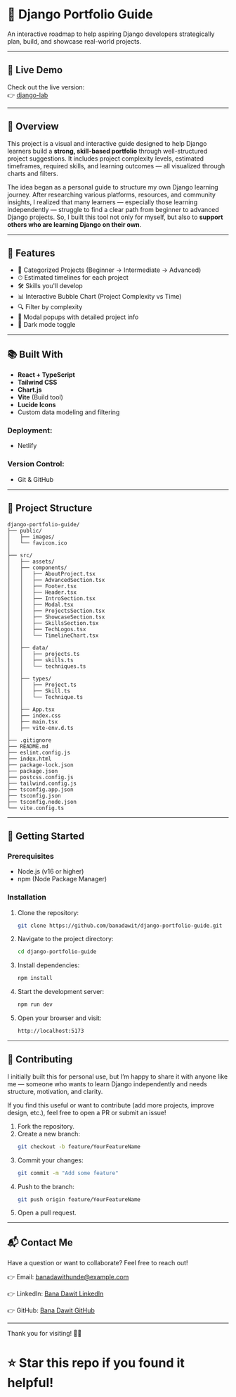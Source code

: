 # 🧩 Django Portfolio Guide

An interactive roadmap to help aspiring Django developers strategically plan, build, and showcase real-world projects.


---

## 🚀 Live Demo

Check out the live version:  
👉 [django-lab](https://django-lab.netlify.app/)

---

## 📌 Overview

This project is a visual and interactive guide designed to help Django learners build a **strong, skill-based portfolio** through well-structured project suggestions. It includes project complexity levels, estimated timeframes, required skills, and learning outcomes — all visualized through charts and filters.

The idea began as a personal guide to structure my own Django learning journey. After researching various platforms, resources, and community insights, I realized that many learners — especially those learning independently — struggle to find a clear path from beginner to advanced Django projects. So, I built this tool not only for myself, but also to **support others who are learning Django on their own**.

---

## 🎯 Features

- 🧠 Categorized Projects (Beginner → Intermediate → Advanced)
- ⏱ Estimated timelines for each project
- 🛠 Skills you'll develop
- 📊 Interactive Bubble Chart (Project Complexity vs Time)
- 🔍 Filter by complexity
- 🔐 Modal popups with detailed project info
- 🌙 Dark mode toggle

---

## 📚 Built With

- **React + TypeScript**
- **Tailwind CSS**
- **Chart.js**
- **Vite** (Build tool)
- **Lucide Icons**
- Custom data modeling and filtering

### Deployment:
- Netlify

### Version Control:
- Git & GitHub
---

## 📂 Project Structure
```text
django-portfolio-guide/
├── public/
│   ├── images/
│   └── favicon.ico
│
├── src/
│   ├── assets/
│   ├── components/
│   │   ├── AboutProject.tsx
│   │   ├── AdvancedSection.tsx
│   │   ├── Footer.tsx
│   │   ├── Header.tsx
│   │   ├── IntroSection.tsx
│   │   ├── Modal.tsx
│   │   ├── ProjectsSection.tsx
│   │   ├── ShowcaseSection.tsx
│   │   ├── SkillsSection.tsx
│   │   ├── TechLogos.tsx
│   │   └── TimelineChart.tsx
│   │
│   ├── data/
│   │   ├── projects.ts
│   │   ├── skills.ts
│   │   └── techniques.ts
│   │
│   ├── types/
│   │   ├── Project.ts
│   │   ├── Skill.ts
│   │   └── Technique.ts
│   │
│   ├── App.tsx
│   ├── index.css
│   ├── main.tsx
│   ├── vite-env.d.ts
│
├── .gitignore
├── README.md
├── eslint.config.js
├── index.html
├── package-lock.json
├── package.json
├── postcss.config.js
├── tailwind.config.js
├── tsconfig.app.json
├── tsconfig.json
├── tsconfig.node.json
└── vite.config.ts
```
---

## 🚀 Getting Started

### Prerequisites
- Node.js (v16 or higher)
- npm (Node Package Manager)

### Installation
1. Clone the repository:
    ```bash
    git clone https://github.com/banadawit/django-portfolio-guide.git
    ```
2. Navigate to the project directory:
    ```bash
    cd django-portfolio-guide
    ```
3. Install dependencies:
    ```bash
    npm install
    ```
4. Start the development server:
    ```bash
    npm run dev
    ```
5. Open your browser and visit:
    ```bash
    http://localhost:5173
    ```

---

## 🌈 Contributing

I initially built this for personal use, but I’m happy to share it with anyone like me — someone who wants to learn Django independently and needs structure, motivation, and clarity.

If you find this useful or want to contribute (add more projects, improve design, etc.), feel free to open a PR or submit an issue!

1. Fork the repository.
2. Create a new branch:
    ```bash
    git checkout -b feature/YourFeatureName
    ```
3. Commit your changes:
    ```bash
    git commit -m "Add some feature"
    ```
4. Push to the branch:
    ```bash
    git push origin feature/YourFeatureName
    ```
5. Open a pull request.

---


## 📬 Contact Me

Have a question or want to collaborate? Feel free to reach out!

👉 Email: banadawithunde@example.com

👉 LinkedIn: [Bana Dawit LinkedIn](https://www.linkedin.com/in/bana-dawit-121810312/)

👉 GitHub: [Bana Dawit GitHub](https://github.com/banadawit/)

---

Thank you for visiting! 🎨✨

# ⭐ Star this repo if you found it helpful!
